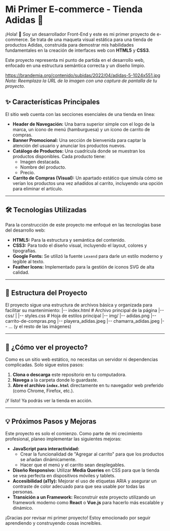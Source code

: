# Mi Primer E-commerce - Tienda Adidas 👟

¡Hola! 👋 Soy un desarrollador Front-End y este es mi primer proyecto de e-commerce. Se trata de una maqueta visual estática para una tienda de productos Adidas, construida para demostrar mis habilidades fundamentales en la creación de interfaces web con **HTML5** y **CSS3**.

Este proyecto representa mi punto de partida en el desarrollo web, enfocado en una estructura semántica correcta y un diseño limpio.

https://brandemia.org/contenido/subidas/2022/04/adidas-5-1024x551.jpg
_Nota: Reemplaza la URL de la imagen con una captura de pantalla de tu proyecto._

## ✨ Características Principales

El sitio web cuenta con las secciones esenciales de una tienda en línea:

* **Header de Navegación:** Una barra superior simple con el logo de la marca, un ícono de menú (hamburguesa) y un ícono de carrito de compras.
* **Banner Promocional:** Una sección de bienvenida para captar la atención del usuario y anunciar los productos nuevos.
* **Catálogo de Productos:** Una cuadrícula donde se muestran los productos disponibles. Cada producto tiene:
    * Imagen destacada.
    * Nombre del producto.
    * Precio.
* **Carrito de Compras (Visual):** Un apartado estático que simula cómo se verían los productos una vez añadidos al carrito, incluyendo una opción para eliminar el artículo.

---

## 🛠️ Tecnologías Utilizadas

Para la construcción de este proyecto me enfoqué en las tecnologías base del desarrollo web:

* **HTML5:** Para la estructura y semántica del contenido.
* **CSS3:** Para todo el diseño visual, incluyendo el layout, colores y tipografías.
* **Google Fonts:** Se utilizó la fuente `Lexend` para darle un estilo moderno y legible al texto.
* **Feather Icons:** Implementado para la gestión de iconos SVG de alta calidad.

---

## 📂 Estructura del Proyecto

El proyecto sigue una estructura de archivos básica y organizada para facilitar su mantenimiento:
|-- index.html          # Archivo principal de la página
|-- css/
|   |-- styles.css      # Hoja de estilos principal
|-- img/
|-- adidas.png
|-- carrito-de-compras.png
|-- playera_adidas.jpeg
|-- chamarra_adidas.jpeg
|-- ... (y el resto de las imágenes)

---

## 🚀 ¿Cómo ver el proyecto?

Como es un sitio web estático, no necesitas un servidor ni dependencias complicadas. Solo sigue estos pasos:

1.  **Clona o descarga** este repositorio en tu computadora.
2.  **Navega** a la carpeta donde lo guardaste.
3.  **Abre el archivo `index.html`** directamente en tu navegador web preferido (como Chrome, Firefox, etc.).

¡Y listo! Ya podrás ver la tienda en acción.

---

## 💡 Próximos Pasos y Mejoras

Este proyecto es solo el comienzo. Como parte de mi crecimiento profesional, planeo implementar las siguientes mejoras:

* **JavaScript para interactividad:**
    * Crear la funcionalidad de "Agregar al carrito" para que los productos se añadan dinámicamente.
    * Hacer que el menú y el carrito sean desplegables.
* **Diseño Responsivo:** Utilizar **Media Queries** en CSS para que la tienda se vea perfecta en dispositivos móviles y tablets.
* **Accesibilidad (a11y):** Mejorar el uso de etiquetas ARIA y asegurar un contraste de color adecuado para que sea usable por todas las personas.
* **Transición a un Framework:** Reconstruir este proyecto utilizando un framework moderno como **React** o **Vue.js** para hacerlo más escalable y dinámico.

¡Gracias por revisar mi primer proyecto! Estoy emocionado por seguir aprendiendo y construyendo cosas increíbles.
